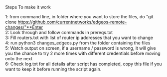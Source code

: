 Steps To make it work

1: from command line, in folder where you want to store the files, do "git clone https://github.com/currentnetworks/edgeos-remote-changes/"**Enter  
2: Look through and follow commands in prereqs.txt  
3: Fill routers.txt with list of router ip addresses that you want to change  
4: run python3 changes_edgeos.py from the folder containing the files  
5: Watch output on screen, if a username / password is wrong, it will give you the chance to try 2 more times with different credentials before moving onto the next  
6: Check log.txt for all details after script has completed, copy this file if you want to keep it before running the script again.   